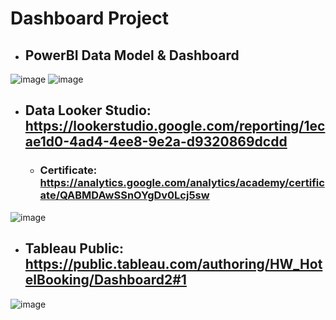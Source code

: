 # Dashboard Project

- ## PowerBI Data Model & Dashboard
![image](https://github.com/thidaruttt/data_bootcamp07/assets/89543049/cc9b7dee-98da-4e7c-be98-fd3932a8d3a6)
![image](https://github.com/thidaruttt/data_bootcamp07/assets/89543049/636742e5-2be7-4cbe-882d-8469c80ba205)

- ## Data Looker Studio: https://lookerstudio.google.com/reporting/1ecae1d0-4ad4-4ee8-9e2a-d9320869dcdd
    - ### Certificate: https://analytics.google.com/analytics/academy/certificate/QABMDAwSSnOYgDv0Lcj5sw
![image](https://github.com/thidaruttt/data_bootcamp07/assets/89543049/39ee4f80-b7d6-477d-aa1e-0b00c3a072b3)

- ## Tableau Public: https://public.tableau.com/authoring/HW_HotelBooking/Dashboard2#1
![image](https://github.com/thidaruttt/data_bootcamp07/assets/89543049/cd6e5164-fcac-4dd5-bf7d-0b64324a701a)
